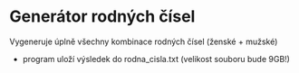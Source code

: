 # Generátor rodných čísel
Vygeneruje úplně všechny kombinace rodných čísel (ženské + mužské)

- program uloží výsledek do rodna_cisla.txt (velikost souboru bude 9GB!)
